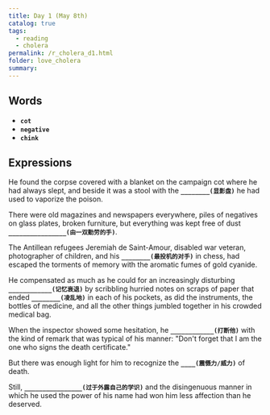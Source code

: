 ```yaml
---
title: Day 1 (May 8th)
catalog: true
tags: 
  - reading
  - cholera
permalink: /r_cholera_d1.html
folder: love_cholera
summary: 
---
```


## Words

-   <b data-toggle="tooltip" data-original-title="{{site.data.glossary.cot}}">`cot`</b>
-   <b data-toggle="tooltip" data-original-title="{{site.data.glossary.negative}}">`negative`</b>
-   <b data-toggle="tooltip" data-original-title="{{site.data.glossary.chink}}">`chink`</b>


## Expressions

He found the corpse covered with a blanket on the campaign cot where he had always slept, and beside it was a stool with the <b data-toggle="tooltip" data-original-title="{{site.data.answers.d1_a}}">`________(显影盘)`</b> he had used to vaporize the poison.

There were old magazines and newspapers everywhere, piles of negatives on glass plates, broken furniture, but everything was kept free of dust <b data-toggle="tooltip" data-original-title="{{site.data.answers.d1_b}}">`________________(由一双勤劳的手)`</b>.

The Antillean refugees Jeremiah de Saint-Amour, disabled war veteran, photographer of children, and his <b data-toggle="tooltip" data-original-title="{{site.data.answers.d1_c}}">`________(最投机的对手)`</b> in chess, had escaped the torments of memory with the aromatic fumes of gold cyanide.

He compensated as much as he could for an increasingly disturbing <b data-toggle="tooltip" data-original-title="{{site.data.answers.d1_d}}">`____________(记忆衰退)`</b> by scribbling hurried notes on scraps of paper that ended <b data-toggle="tooltip" data-original-title="{{site.data.answers.d1_d2}}">`________(凌乱地)`</b> in each of his pockets, as did the instruments, the bottles of medicine, and all the other things jumbled together in his crowded medical bag.

When the inspector showed some hesitation, he <b data-toggle="tooltip" data-original-title="{{site.data.answers.d1_e}}">`____________(打断他)`</b> with the kind of remark that was typical of his manner: "Don't forget that I am the one who signs the death certificate."

But there was enough light for him to recognize the <b data-toggle="tooltip" data-original-title="{{site.data.answers.d1_f}}">`____(震慑力/威力)`</b> of death.

Still, <b data-toggle="tooltip" data-original-title="{{site.data.answers.d1_g}}">`________________(过于外露自己的学识)`</b> and the disingenuous manner in which he used the power of his name had won him less affection than he deserved.
